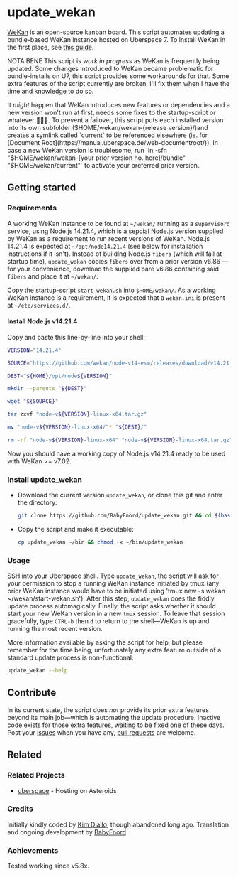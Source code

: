 # update_wekan

[WeKan](https://wekan.github.io) is an open-source kanban board. This script automates updating a bundle-based WeKan instance hosted on Uberspace 7. To install WeKan in the first place, see [this guide](https://lab.uberspace.de/guide_wekan.html).

NOTA BENE
This script is _work in progress_ as WeKan is frequently being updated. Some changes introduced to WeKan became problematic for bundle-installs on U7, this script provides some workarounds for that. Some extra features of the script currently are broken, I'll fix them when I have the time and knowledge to do so. 

It _might_ happen that WeKan introduces new features or dependencies and a new version won't run at first, needs some fixes to the startup-script or whatever 🤷🏻‍♂️. To prevent a failover, this script puts each installed version into its own subfolder ($HOME/wekan/wekan-{release version}/)and creates a symlink called `current` to be referenced elsewhere (ie. for [Document Root](https://manual.uberspace.de/web-documentroot/)). In case a new WeKan version is troublesome, run `ln -sfn "$HOME/wekan/wekan-[your prior version no. here]/bundle" "$HOME/wekan/current"` to activate your preferred prior version. 


## Getting started

### Requirements

A working WeKan instance to be found at `~/wekan/` running as a `supervisord` service, using Node.js 14.21.4, which is a sepcial Node.js version supplied by WeKan as a requirement to run recent versions of WeKan. Node.js 14.21.4 is expected at `~/opt/node14.21.4` (see below for installation instructions if it isn't). Instead of building Node.js `fibers` (which will fail at startup time), `update_wekan` copies `fibers` over from a prior version v6.86 — for your convenience, download the supplied bare v6.86 containing said `fibers` and place it at `~/wekan/`. 

Copy the startup-script `start-wekan.sh` into `$HOME/wekan/`. As a working WeKan instance is a requirement, it is expected that a `wekan.ini` is present at `~/etc/services.d/`.


#### Install Node.js v14.21.4

Copy and paste this line-by-line into your shell:
```bash
VERSION="14.21.4"
```
```bash
SOURCE="https://github.com/wekan/node-v14-esm/releases/download/v14.21.4/node-v14.21.4-linux-x64.tar.gz"
```
```bash
DEST="${HOME}/opt/node${VERSION}"
```
```bash
mkdir --parents "${DEST}"
```
```bash
wget "${SOURCE}"
```
```bash
tar zxvf "node-v${VERSION}-linux-x64.tar.gz"
```
```bash
mv "node-v${VERSION}-linux-x64/"* "${DEST}/"
```
```bash
rm -rf "node-v${VERSION}-linux-x64" "node-v${VERSION}-linux-x64.tar.gz"
```
Now you should have a working copy of Node.js v14.21.4 ready to be used with WeKan >= v7.02.

### Install update_wekan

* Download the current version `update_wekan`, or clone this git and enter the directory:
  ```bash
  git clone https://github.com/BabyFnord/update_wekan.git && cd $(basename $_ .git)
  ```

* Copy the script and make it executable:
  ```bash
  cp update_wekan ~/bin && chmod +x ~/bin/update_wekan
  ```

### Usage

SSH into your Uberspace shell. Type `update_wekan`, the script will ask for your permission to stop a running WeKan instance initiated by tmux (any prior WeKan instance would have to be initiated using 'tmux new -s wekan ~/wekan/start-wekan.sh'). After this step, `update_wekan` does the fiddly update process automagically. Finally, the script asks whether it should start your new WeKan version in a new `tmux` session. To leave that session gracefully, type `CTRL-b` then `d` to return to the shell—WeKan is up and running the most recent version.

More information available by asking the script for help, but please remember for the time being, unfortunately any extra feature outside of a standard update process is non-functional:
```bash
update_wekan --help
```

## Contribute

In its current state, the script does _not_ provide its prior extra features beyond its main job—which is automating the update procedure. Inactive code exists for those extra features, waiting to be fixed one of these days. Post your [issues](https://github.com/BabyFnord/uberspace-update_wekan/issues) when you have any, [pull requests](https://github.com/BabyFnord/uberspace-update_wekan/pulls) are welcome.

## Related

### Related Projects

* [uberspace](https://uberspace.de) - Hosting on Asteroids

### Credits

Initially kindly coded by [Kim Diallo](https://diallo.kim), though abandoned long ago.
Translation and ongoing development by [BabyFnord](https://github.com/BabyFnord)

### Achievements

Tested working since v5.8x. 
